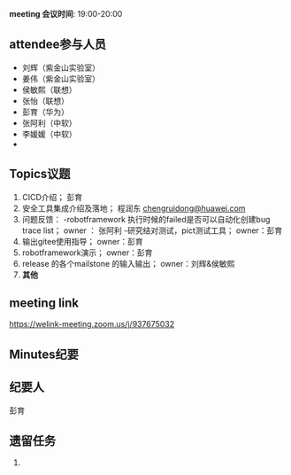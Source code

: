 **meeting 会议时间**: 19:00-20:00

## attendee参与人员
- 刘辉（紫金山实验室）
- 姜伟（紫金山实验室）
- 侯敏熙（联想）
- 张怡（联想）
- 彭育（华为）
- 张阿利（中软）
- 李媛媛（中软）
-

## Topics议题
1. CICD介绍；  彭育
2. 安全工具集成介绍及落地； 程润东  chengruidong@huawei.com
1. 问题反馈：
-robotframework 执行时候的failed是否可以自动化创建bug trace list； owner ： 张阿利
-研究结对测试，pict测试工具；  owner：彭育
2. 输出gitee使用指导；  owner：彭育 
3. robotframework演示；   owner：彭育
4. release 的各个mailstone 的输入输出；  owner：刘辉&侯敏熙
5. **其他**

## meeting link
 https://welink-meeting.zoom.us/j/937675032
## Minutes纪要
## 纪要人
 彭育

## 遗留任务

1. 